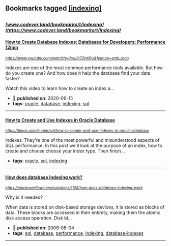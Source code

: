 ## Bookmarks tagged [[indexing]](https://www.codever.land/search?q=[indexing])

_<sup><sup>[www.codever.land/bookmarks/t/indexing](https://www.codever.land/bookmarks/t/indexing)</sup></sup>_
---
#### [How to Create Database Indexes: Databases for Developers: Performance 12min](https://www.youtube.com/watch?v=7wLFr7ZnKPU&feature=emb_logo)
_<sup>https://www.youtube.com/watch?v=7wLFr7ZnKPU&feature=emb_logo</sup>_

Indexes are one of the most common performance tools available. 
But how do you create one? And how does it help the database find your data faster?

Watch this video to learn how to create an index a...
* :calendar: **published on**: 2020-06-15
* **tags**: [oracle](../tagged/oracle.md), [database](../tagged/database.md), [indexing](../tagged/indexing.md), [sql](../tagged/sql.md)
---
#### [How to Create and Use Indexes in Oracle Database](https://blogs.oracle.com/sql/how-to-create-and-use-indexes-in-oracle-database)
_<sup>https://blogs.oracle.com/sql/how-to-create-and-use-indexes-in-oracle-database</sup>_

Indexes. They're one of the most powerful and misunderstood aspects of SQL performance. In this post we'll look at the purpose of an index, how to create and choose choose your index type. Then finish...
* **tags**: [oracle](../tagged/oracle.md), [sql](../tagged/sql.md), [indexing](../tagged/indexing.md)
---
#### [How does database indexing work?](https://stackoverflow.com/questions/1108/how-does-database-indexing-work)
_<sup>https://stackoverflow.com/questions/1108/how-does-database-indexing-work</sup>_

Why is it needed?

When data is stored on disk-based storage devices, it is stored as blocks of data. These blocks are accessed in their entirety, making them the atomic disk access operation. Disk bl...
* :calendar: **published on**: 2008-08-04
* **tags**: [sql](../tagged/sql.md), [database](../tagged/database.md), [performance](../tagged/performance.md), [indexing](../tagged/indexing.md), [database-indexes](../tagged/database-indexes.md)
---
